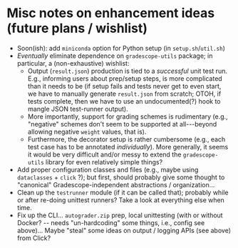 # Misc notes on enhancement ideas (future plans / wishlist)

* Soon(ish): add `miniconda` option for Python setup (in `setup.sh`/`util.sh`)
* *Eventually* eliminate dependence on `gradescope-utils` package; in particular, a (non-exhaustive) wishlist:
  * Output (`result.json`) production is tied to a *successful* unit test run. E.g., informing users about prep/setup steps, is more complicated than it needs to be (if setup fails and tests never get to even start, we have to manually generate `result.json` from scratch; OTOH, if tests complete, then we have to use an undocumented(?) hook to mangle JSON test-runner output).
  * More importantly, support for grading schemes is rudimentary (e.g., "negative" schemes don't seem to be supported at all---beyond allowing negative `weight` values, that is).
  * Furthermore, the decorator setup is rather cumbersome (e.g., each test case has to be annotated *individually*). More generally, it seems it would be very difficult and/or messy to extend the `gradescope-utils` library for even relatively simple things?
* Add proper configuration classes and files (e.g., maybe using `dataclasses` + `click` ?); but first, should probably give some thought to "canonical" Gradescope-independent abstractions / organization...
* Clean up the `testrunner` module (if it can be called that); probably while or after re-doing unittest runners? Take a look at everything else when time.
* Fix up the CLI... `autograder.zip` prep, local unittesting (with or without Docker? -- needs "un-hardcoding" some things, i.e., config see above)... Maybe "steal" some ideas on output / logging APIs (see above) from Click?
